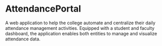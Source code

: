 # AttendancePortal

A web application to help the college automate and centralize their daily attendance management activities. Equipped with a student and faculty dashboard, the application enables both entities to manage and visualize attendance data.
